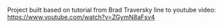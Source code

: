 Project built based on tutorial from Brad Traversky
line to youtube video: https://www.youtube.com/watch?v=ZGymN8aFsv4